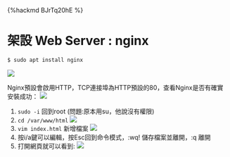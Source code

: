 {%hackmd BJrTq20hE %}
# 架設 Web Server : nginx
```bash
$ sudo apt install nginx
```
![](https://i.imgur.com/IJHrMZ8.png)

Nginx預設會啟用HTTP，TCP連接埠為HTTP預設的80，查看Nginx是否有確實安裝成功：
![](https://i.imgur.com/f3SKaTc.png)

1. `sudo -i` 回到root (問題:原本用su，他說沒有權限)
2. `cd /var/www/html`
![](https://i.imgur.com/QsroVpt.png)
3. `vim index.html` 新增檔案
![](https://i.imgur.com/CJkxiqe.png)
4. 按i/a鍵可以編輯，按Esc回到命令模式，:wq! 儲存檔案並離開，:q 離開
5. 打開網頁就可以看到:
 ![](https://i.imgur.com/vCSC7pD.png)
